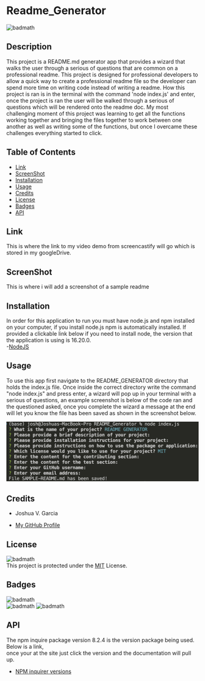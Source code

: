 # Readme_Generator

![badmath](https://img.shields.io/badge/License-MIT-blue)<br>

## Description

This project is a README.md generator app that provides a wizard that walks the user through a serious of questions that are common on a professional readme. This project is designed for professional developers to allow a quick way to create a professional readme file so the developer can spend more time on writing code instead of writing a readme. How this project is ran is in the terminal with the command 'node index.js' and enter, once the project is ran the user will be walked through a serious of questions which will be rendered onto the readme doc. My most challenging moment of this project was learning to get all the functions working together and bringing the files together to work between one another as well as writing some of the functions, but once I overcame these challenges everything started to click.

## Table of Contents

- [Link](#link)
- [ScreenShot](#screenshot)
- [Installation](#installation)
- [Usage](#usage)
- [Credits](#credits)
- [License](#license)
- [Badges](#badges)
- [API](#api)

## Link

This is where the link to my video demo from screencastify will go which is stored in my googleDrive.

## ScreenShot

This is where i will add a screenshot of a sample readme

## Installation

In order for this application to run you must have node.js and npm installed on your computer, if you install node.js npm is automatically installed. If provided a clickable link below if you need to install node, the version that the application is using is 16.20.0.<br> -[NodeJS](https://nodejs.org/en)

## Usage

To use this app first navigate to the README_GENERATOR directory that holds the index.js file. Once inside the correct directory write the command "node index.js" and press enter, a wizard will pop up in your terminal with a serious of questions, an example screenshot is below of the code ran and the questioned asked, once you complete the wizard a message at the end will let you know the file has been saved as shown in the screenshot below.

![questions app screenshot](assets/images/questionsScreenshot.png)

## Credits

- Joshua V. Garcia

- [My GitHub Profile](https://github.com/garciajv86)

## License

![badmath](https://img.shields.io/badge/License-MIT-blue)<br>
This project is protected under the [MIT](https://choosealicense.com/mit) License.

## Badges

![badmath](https://img.shields.io/badge/-JAVASCRIPT-blue)<br>
![badmath](https://img.shields.io/badge/-Node.JS-brightgreen)
![badmath](https://img.shields.io/badge/-NPM-success)

## API

The npm inquire package version 8.2.4 is the version package being used. Below is a link,<br>
once your at the site just click the version and the documentation will pull up.

- [NPM inquirer versions](https://www.npmjs.com/package/inquirer/v/8.2.4?activeTab=versions)
